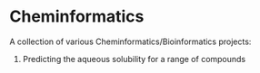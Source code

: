 # Cheminformatics
 A collection of various Cheminformatics/Bioinformatics projects:
 1. Predicting the aqueous solubility for a range of compounds
    
